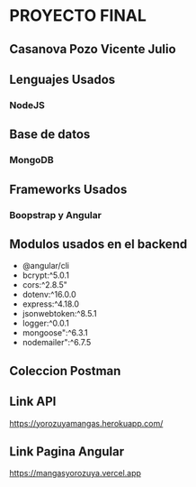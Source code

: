 # PROYECTO FINAL

## Casanova Pozo Vicente Julio 

## Lenguajes Usados

### NodeJS

## Base de datos
### MongoDB

## Frameworks Usados
### Boopstrap y Angular

## Modulos usados en el backend
- @angular/cli
- bcrypt:^5.0.1
- cors:^2.8.5"
- dotenv:^16.0.0
- express:^4.18.0
- jsonwebtoken:^8.5.1
- logger:^0.0.1
- mongoose":^6.3.1
- nodemailer":^6.7.5
## Coleccion Postman


## Link API
https://yorozuyamangas.herokuapp.com/

## Link Pagina Angular
https://mangasyorozuya.vercel.app


